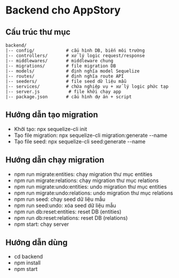 # Backend cho AppStory

## Cấu trúc thư mục

```
backend/
|-- config/            # cấu hình DB, biến môi trường
|-- controllers/       # xử lý logic request/response
|-- middlewares/       # middleware chung
|-- migrations/        # file migration DB
|-- models/            # định nghĩa model Sequelize
|-- routes/            # định nghĩa route API
|-- seeders/           # file seed dữ liệu mẫu
|-- services/          # chứa nghiệp vụ + xử lý logic phức tạp
|-- server.js           # file khởi chạy app
|-- package.json       # cấu hình dự án + script
```

## Hướng dẫn tạo migration

- Khởi tạo: npx sequelize-cli init
- Tạo file migration: npx sequelize-cli migration:generate --name <filename>
- Tạo file seed: npx sequelize-cli seed:generate --name <filename>

## Hướng dẫn chạy migration

- npm run migrate:entities: chạy migration thư mục entities
- npm run migrate:relations: chạy migration thư mục relations
- npm run migrate:undo:entities: undo migration thư mục entities
- npm run migrate:undo:relations: undo migration thư mục relations
- npm run seed: chạy seed dữ liệu mẫu
- npm run seed:undo: xóa seed dữ liệu mẫu
- npm run db:reset:entities: reset DB (entities)
- npm run db:reset:relations: reset DB (relations)
- npm start: chạy server

## Hướng dẫn dùng

- cd backend
- npm install
- npm start
